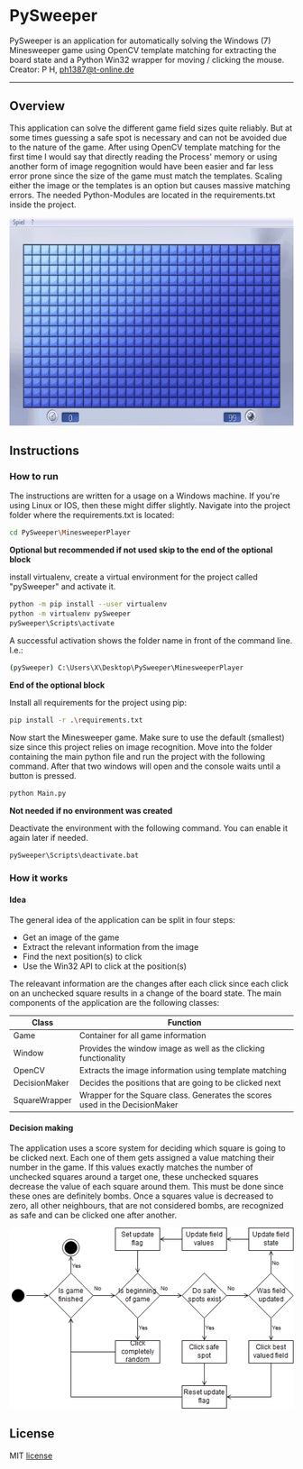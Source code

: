 # PySweeper
PySweeper is an application for automatically solving the Windows (7) Minesweeper game using OpenCV template matching for extracting the board state and a Python Win32 wrapper for moving / clicking the mouse.
Creator: P H, ph1387@t-online.de 

---

## Overview
This application can solve the different game field sizes quite reliably. But at some times guessing a safe spot is necessary and can not be avoided due to the nature of the game. After using OpenCV template matching for the first time I would say that directly reading the Process' memory or using another form of image regognition would have been easier and far less error prone since the size of the game must match the templates. Scaling either the image or the templates is an option but causes massive matching errors.
The needed Python-Modules are located in the requirements.txt inside the project.

<p align="center">
  <img width="600" height="370" src="https://github.com/p1387h/PySweeper/blob/master/play_large.gif">
</p>

## Instructions

### How to run

The instructions are written for a usage on a Windows machine. If you're using Linux or IOS, then these might differ slightly.
Navigate into the project folder where the requirements.txt is located:
```sh
cd PySweeper\MinesweeperPlayer
```

**Optional but recommended if not used skip to the end of the optional block**

install virtualenv, create a virtual environment for the project called "pySweeper" and activate it.

```sh
python -m pip install --user virtualenv
python -m virtualenv pySweeper
pySweeper\Scripts\activate
```

A successful activation shows the folder name in front of the command line. I.e.:

``` sh
(pySweeper) C:\Users\X\Desktop\PySweeper\MinesweeperPlayer
```

**End of the optional block**

Install all requirements for the project using pip:

```sh
pip install -r .\requirements.txt
```

Now start the Minesweeper game. Make sure to use the default (smallest) size since this project relies on image recognition.
Move into the folder containing the main python file and run the project with the following command. After that two windows will open and the console waits until a button is pressed.

```sh
python Main.py
```

**Not needed if no environment was created**

Deactivate the environment with the following command. You can enable it again later if needed.

```sh
pySweeper\Scripts\deactivate.bat
```

### How it works

#### Idea
The general idea of the application can be split in four steps:

- Get an image of the game
- Extract the relevant information from the image
- Find the next position(s) to click
- Use the Win32 API to click at the position(s)

The releavant information are the changes after each click since each click on an unchecked square results in a change of the board state.
The main components of the application are the following classes:

|Class|Function|
|-|-|
|Game|Container for all game information|
|Window|Provides the window image as well as the clicking functionality|
|OpenCV|Extracts the image information using template matching|
|DecisionMaker|Decides the positions that are going to be clicked next|
|SquareWrapper|Wrapper for the Square class. Generates the scores used in the DecisionMaker|

#### Decision making
The application uses a score system for deciding which square is going to be clicked next. Each one of them gets assigned a value matching their number in the game. If this values exactly matches the number of unchecked squares around a target one, these unchecked squares decrease the value of each square around them. This must be done since these ones are definitely bombs. Once a squares value is decreased to zero, all other neighbours, that are not considered bombs, are recognized as safe and can be clicked one after another.

<p align="center">
  <img width="511" height="321" src="https://github.com/p1387h/PySweeper/blob/master/decision_making.png">
</p>

## License
MIT [license](https://github.com/p1387h/PySweeper/blob/master/LICENSE.txt)
